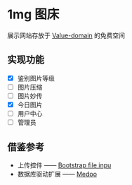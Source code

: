 # 1mg 图床

展示网站存放于 [Value-domain](https://www.value-domain.com/) 的免费空间

## 实现功能

- [x] 鉴别图片等级
- [ ] 图片压缩
- [ ] 图片妙传
- [x] 今日图片
- [ ] 用户中心
- [ ] 管理员

## 借鉴参考

- 上传控件 —— [Bootstrap file inpu](https://github.com/kartik-v/bootstrap-fileinput)
- 数据库驱动扩展 —— [Medoo](https://medoo.in/)



